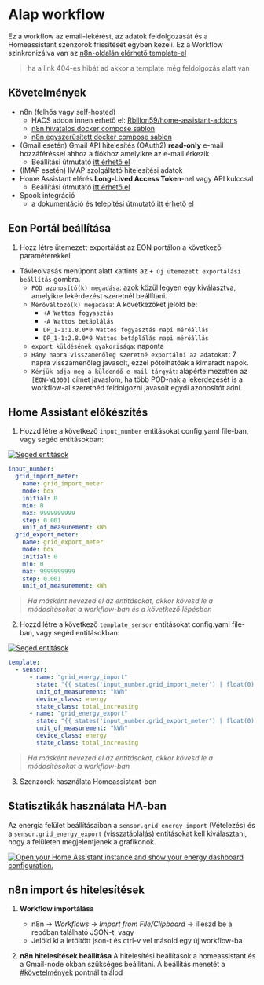 # Alap workflow

Ez a workflow az email-lekérést, az adatok feldolgozását és a Homeassistant szenzorok frissítését egyben kezeli. Ez a Workflow szinkronizálva van az [n8n-oldalán elérhető template-el](https://n8n.io/workflows/9010)

>ha a link 404-es hibát ad akkor a template még feldolgozás alatt van

## Követelmények

* n8n (felhős vagy self-hosted)
  *   HACS addon innen érhető el: [Rbillon59/home-assistant-addons](https://github.com/Rbillon59/home-assistant-addons)
  *   [n8n hivatalos docker compose sablon](https://docs.n8n.io/hosting/installation/server-setups/docker-compose/#6-create-docker-compose-file)
  *   [n8n egyszerűsített docker compose sablon](main/n8n-docker-compose.yaml)
* (Gmail esetén) Gmail API hitelesítés (OAuth2) **read-only** e-mail hozzáféréssel ahhoz a fiókhoz amelyikre az e-mail érkezik
  * Beállítási útmutató [itt érhető el](https://docs.n8n.io/integrations/builtin/credentials/google/oauth-single-service/)
* (IMAP esetén) IMAP szolgáltató hitelesítési adatok
* Home Assistant elérés **Long-Lived Access Token**-nel vagy API kulccsal
  * Beállítási útmutató [itt érhető el](https://docs.n8n.io/integrations/builtin/credentials/homeassistant/)
* Spook integráció
  * a dokumentáció és telepítési útmutató [itt érhető el](https://spook.boo)

## Eon Portál beállítása
1. Hozz létre ütemezett exportálást az EON portálon a következő paraméterekkel
* Távleolvasás menüpont alatt kattints az `+ új ütemezett exportálási beállítás` gombra.
  * `POD azonosító(k) megadása`: azok közül legyen egy kiválasztva, amelyikre lekérdezést szeretnél beállítani.
  * `Mérőváltozó(k) megadása`: A következőket jelöld be:
    * `+A Wattos fogyasztás`
    * `-A Wattos betáplálás`
    * `DP_1-1:1.8.0*0 Wattos fogyasztás napi méróállás`
    * `DP_1-1:2.8.0*0 Wattos betáplálás napi méróállás`
  * `export küldésének gyakorisága`: naponta
  * `Hány napra visszamenőleg szeretné exportálni az adatokat`: 7 napra visszamenőleg javasolt, ezzel pótolhatóak a kimaradt napok.
  * `Kérjük adja meg a küldendő e-mail tárgyát`: alapértelmezetten az `[EON-W1000]` címet javaslom, ha több POD-nak a lekérdezését is a workflow-al szeretnéd feldolgozni javasolt egydi azonosítót adni.

## Home Assistant előkészítés

1. Hozzd létre a következő `input_number` entitásokat config.yaml file-ban, vagy segéd entitásokban:

[![Segéd entitások](https://my.home-assistant.io/badges/helpers.svg)](https://my.home-assistant.io/redirect/helpers/)
```yaml
input_number:
  grid_import_meter:
    name: grid_import_meter
    mode: box
    initial: 0
    min: 0
    max: 9999999999
    step: 0.001
    unit_of_measurement: kWh
  grid_export_meter:
    name: grid_export_meter
    mode: box
    initial: 0
    min: 0
    max: 9999999999
    step: 0.001
    unit_of_measurement: kWh
```
> *Ha másként nevezed el az entitásokat, akkor kövesd le a módosításokat a workflow-ban és a következő lépésben*

2. Hozzd létre a következő `template_sensor` entitásokat config.yaml file-ban, vagy segéd entitásokban:

  [![Segéd entitások](https://my.home-assistant.io/badges/helpers.svg)](https://my.home-assistant.io/redirect/helpers/)

```yaml
template:
  - sensor:
      - name: "grid_energy_import"
        state: "{{ states('input_number.grid_import_meter') | float(0) }}"
        unit_of_measurement: "kWh"
        device_class: energy
        state_class: total_increasing
      - name: "grid_energy_export"
        state: "{{ states('input_number.grid_export_meter') | float(0) }}"
        unit_of_measurement: "kWh"
        device_class: energy
        state_class: total_increasing
```
> *Ha másként nevezed el az entitásokat, akkor kövesd le a módosításokat a workflow-ban*

3. Szenzorok használata Homeassistant-ben

## Statisztikák használata HA-ban
Az energia felület beállításaiban a `sensor.grid_energy_import` (Vételezés) és a `sensor.grid_energy_export` (visszatáplálás) entitásokat kell kiválasztani, hogy a felületen megjelentjenek a grafikonok.

[![Open your Home Assistant instance and show your energy dashboard configuration.](https://my.home-assistant.io/badges/config_energy.svg)](https://my.home-assistant.io/redirect/config_energy/)

## n8n import és hitelesítések

1. **Workflow importálása**

   * n8n → *Workflows* → *Import from File/Clipboard* → illeszd be a repóban található JSON-t, vagy
   * Jelöld ki a letöltött json-t és ctrl-v vel másold egy új workflow-ba


2. **n8n hitelesítések beállítása**
   A hitelesítési beállítások a homeassistant és a Gmail-node okban szükséges beállítani. A beállítás menetét a [#követelmények](#követelmények) pontnál találod
